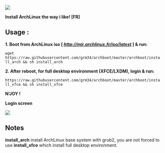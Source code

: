![](http://i.imgur.com/z4nv4Kj.png)

**Install ArchLinux the way i like! [FR]**

## Usage :

**1. Boot from ArchLinux iso [ *http://mir.archlinux.fr/iso/latest* ] & run:**

`wget https://raw.githubusercontent.com/grm34/archboot/master/archboot/install_arch && sh install_arch`

**2. After reboot, for full desktop environment (XFCE/LXDM), login & run:**

`https://raw.githubusercontent.com/grm34/archboot/master/archboot/install_xfce && sh install_xfce`

**N'JOY !**

**Login screen**

![](http://i.imgur.com/VocvAKK.png)

## Notes

**install_arch** install ArchLinux base system with grub2, you are not
forced to use **install_xfce** which install full desktop environment.
